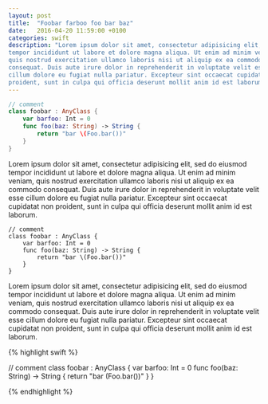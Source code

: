 ```yaml
---
layout: post
title:  "Foobar farboo foo bar baz"
date:   2016-04-20 11:59:00 +0100
categories: swift
description: "Lorem ipsum dolor sit amet, consectetur adipisicing elit, sed do eiusmod
tempor incididunt ut labore et dolore magna aliqua. Ut enim ad minim veniam,
quis nostrud exercitation ullamco laboris nisi ut aliquip ex ea commodo
consequat. Duis aute irure dolor in reprehenderit in voluptate velit esse
cillum dolore eu fugiat nulla pariatur. Excepteur sint occaecat cupidatat non
proident, sunt in culpa qui officia deserunt mollit anim id est laborum."
---
```


``` swift
// comment
class foobar : AnyClass {
	var barfoo: Int = 0
	func foo(baz: String) -> String {
		return "bar \(Foo.bar())"
	}
}

```

Lorem ipsum dolor sit amet, consectetur adipisicing elit, sed do eiusmod
tempor incididunt ut labore et dolore magna aliqua. Ut enim ad minim veniam,
quis nostrud exercitation ullamco laboris nisi ut aliquip ex ea commodo
consequat. Duis aute irure dolor in reprehenderit in voluptate velit esse
cillum dolore eu fugiat nulla pariatur. Excepteur sint occaecat cupidatat non
proident, sunt in culpa qui officia deserunt mollit anim id est laborum.

	// comment
	class foobar : AnyClass {
		var barfoo: Int = 0
		func foo(baz: String) -> String {
			return "bar \(Foo.bar())"
		}
	}

Lorem ipsum dolor sit amet, consectetur adipisicing elit, sed do eiusmod
tempor incididunt ut labore et dolore magna aliqua. Ut enim ad minim veniam,
quis nostrud exercitation ullamco laboris nisi ut aliquip ex ea commodo
consequat. Duis aute irure dolor in reprehenderit in voluptate velit esse
cillum dolore eu fugiat nulla pariatur. Excepteur sint occaecat cupidatat non
proident, sunt in culpa qui officia deserunt mollit anim id est laborum.

{% highlight swift %}

// comment
class foobar : AnyClass {
	var barfoo: Int = 0
	func foo(baz: String) -> String {
		return "bar \(Foo.bar())"
	}
}

{% endhighlight %}
